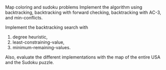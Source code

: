 Map coloring and sudoku problems
Implement the algorithm using backtracking, backtracking with forward checking, backtracking with AC-3, and min-conflicts.

Implement the backtracking search with 
1. degree heuristic, 
2. least-constraining-value, 
3. minimum-remaining-values. 

Also, evaluate the different implementations with the map of the entire USA and the Sudoku puzzle.
